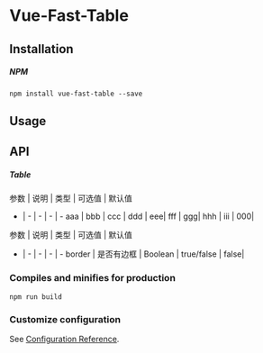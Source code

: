 # Vue-Fast-Table

## Installation

##### NPM

```
npm install vue-fast-table --save
```

## Usage


## API

##### Table

参数 | 说明 | 类型 | 可选值 | 默认值
- | - | - | - | -
aaa | bbb | ccc | ddd | eee| 
fff | ggg| hhh | iii | 000|



参数 | 说明 | 类型 | 可选值 | 默认值
- | - | - | - | -
border | 是否有边框 | Boolean | true/false | false|


<!-- |loading|是否显示loading遮罩层|Boolean|true/false|false|
|columns|表格列的配置描述，具体项见下表|Array|-|-|
|data|表格显示的数据|Array|-|-|
|height|表格的高度，默认为自动高度。可以为Number类型，400;也可为String类型，'400'/'400px';亦可为'+400',此时代表 height 为 calc(100vh - 400px)|Number/String|400/'400'/'400px'/'+400'|-|
|index|是否展示表格行号|Boolean|true/false|false|
|size|表格大小尺寸|String|default/small/mini|default|
|emptyText|表格无数据时的文字|String|-|No Data| -->


### Compiles and minifies for production
```
npm run build
```

### Customize configuration
See [Configuration Reference](https://cli.vuejs.org/config/).
